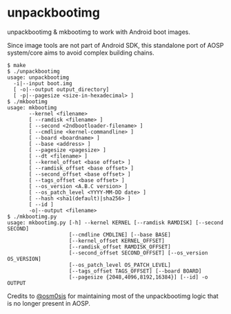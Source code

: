 unpackbootimg
=============

unpackbootimg & mkbootimg to work with Android boot images.

Since image tools are not part of Android SDK, this standalone port of AOSP system/core aims to avoid complex building chains.

```
$ make
$ ./unpackbootimg
usage: unpackbootimg
  -i|--input boot.img
  [ -o|--output output_directory]
  [ -p|--pagesize <size-in-hexadecimal> ]
$ ./mkbootimg
usage: mkbootimg
       --kernel <filename>
       [ --ramdisk <filename> ]
       [ --second <2ndbootloader-filename> ]
       [ --cmdline <kernel-commandline> ]
       [ --board <boardname> ]
       [ --base <address> ]
       [ --pagesize <pagesize> ]
       [ --dt <filename> ]
       [ --kernel_offset <base offset> ]
       [ --ramdisk_offset <base offset> ]
       [ --second_offset <base offset> ]
       [ --tags_offset <base offset> ]
       [ --os_version <A.B.C version> ]
       [ --os_patch_level <YYYY-MM-DD date> ]
       [ --hash <sha1(default)|sha256> ]
       [ --id ]
       -o|--output <filename>
$ ./mkbootimg.py
usage: mkbootimg.py [-h] --kernel KERNEL [--ramdisk RAMDISK] [--second SECOND]
                    [--cmdline CMDLINE] [--base BASE]
                    [--kernel_offset KERNEL_OFFSET]
                    [--ramdisk_offset RAMDISK_OFFSET]
                    [--second_offset SECOND_OFFSET] [--os_version OS_VERSION]
                    [--os_patch_level OS_PATCH_LEVEL]
                    [--tags_offset TAGS_OFFSET] [--board BOARD]
                    [--pagesize {2048,4096,8192,16384}] [--id] -o OUTPUT
```

Credits to [@osm0sis](https://github.com/osm0sis/mkbootimg) for maintaining
most of the unpackbootimg logic that is no longer present in AOSP.
